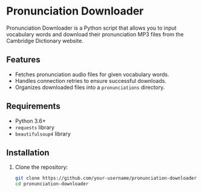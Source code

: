 # Pronunciation Downloader

Pronunciation Downloader is a Python script that allows you to input vocabulary words and download their pronunciation MP3 files from the Cambridge Dictionary website.

## Features

- Fetches pronunciation audio files for given vocabulary words.
- Handles connection retries to ensure successful downloads.
- Organizes downloaded files into a `pronunciations` directory.

## Requirements

- Python 3.6+
- `requests` library
- `beautifulsoup4` library

## Installation

1. Clone the repository:
   ```bash
   git clone https://github.com/your-username/pronunciation-downloader.git
   cd pronunciation-downloader
